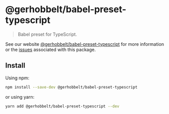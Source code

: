 # @gerhobbelt/babel-preset-typescript

> Babel preset for TypeScript.

See our website [@gerhobbelt/babel-preset-typescript](https://babeljs.io/docs/en/next/babel-preset-typescript.html) for more information or the [issues](https://github.com/babel/babel/issues?utf8=%E2%9C%93&q=is%3Aissue+label%3A%22area%3A%20typescript%22+is%3Aopen) associated with this package.

## Install

Using npm:

```sh
npm install --save-dev @gerhobbelt/babel-preset-typescript
```

or using yarn:

```sh
yarn add @gerhobbelt/babel-preset-typescript --dev
```
